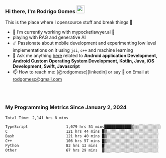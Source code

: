 
### Hi there, I'm Rodrigo Gomes <img src="https://media.giphy.com/media/hvRJCLFzcasrR4ia7z/giphy.gif" width="25px">
This is the place where I opensource stuff and break things 🤣
- 🔭 I’m currently working with mypocketlawyer.ai 💜
- playing with RAG and generative AI
- ☄️ Passionate about mobile development and experimenting low level implementations on it using `jsi`, `c++` and machine learning
- 💬 Ask me anything [here](https://github.com/rodgomesc/rodgomesc/issues) related to <b>Android application Development, Android Custom Operating System Development, Kotlin, Java, iOS Development, Swift, Javascript</b>
- 📫 How to reach me: [@rodgomesc][linkedin] or say 👋 on Email at [rodgomesc@gmail.com](mailto:rodgomesc@gmail.com)


<br/>

<!-- 
<picture>
  <img src="/github-metrics.svg" alt="Metrics">
</picture>
-->

</br>

### My Programming Metrics Since January 2, 2024 


<!--START_SECTION:waka-->

```txt
Total Time: 2,141 hrs 8 mins

TypeScript                 1,079 hrs 51 mins████████████▒░░░░░░░░░░░░   48.89 %
C                          121 hrs 44 mins █▒░░░░░░░░░░░░░░░░░░░░░░░   05.51 %
Bash                       121 hrs 40 mins █▒░░░░░░░░░░░░░░░░░░░░░░░   05.51 %
C++                        106 hrs 57 mins █▒░░░░░░░░░░░░░░░░░░░░░░░   04.84 %
Python                     83 hrs 13 mins  █░░░░░░░░░░░░░░░░░░░░░░░░   03.77 %
Other                      67 hrs 29 mins  ▓░░░░░░░░░░░░░░░░░░░░░░░░   03.06 %
```

<!--END_SECTION:waka-->
